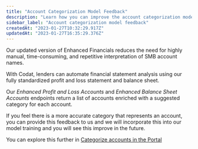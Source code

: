 ```yaml
---
title: "Account Categorization Model Feedback"
description: "Learn how you can improve the account categorization model for your companies"
sidebar_label: "Account categorization model feedback"
createdAt: "2023-01-27T10:32:29.917Z"
updatedAt: "2023-01-27T16:35:29.376Z"
---
```


Our updated version of Enhanced Financials reduces the need for highly manual, time-consuming, and repetitive interpretation of SMB account names. 

With Codat, lenders can automate financial statement analysis using our fully standardized profit and loss statement and balance sheet.

Our _Enhanced Profit and Loss Accounts_ and _Enhanced Balance Sheet Accounts_ endpoints return a list of accounts enriched with a suggested category for each account.

If you feel there is a more accurate category that represents an account, you can provide this feedback to us and we will incorporate this into our model training and you will see this improve in the future. 

You can explore this further in [Categorize accounts in the Portal](/assess/portal/categorize-accounts)

